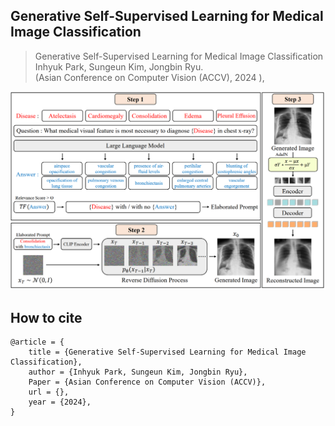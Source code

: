 ## Generative Self-Supervised Learning for Medical Image Classification

> Generative Self-Supervised Learning for Medical Image Classification<br/>
>  Inhyuk Park, Sungeun Kim, Jongbin Ryu.<br/> 
> (Asian Conference on Computer Vision (ACCV), 2024 ), <br/>

![model overview](GenSSL.png)

## How to cite
```
@article = {
    title = {Generative Self-Supervised Learning for Medical Image Classification},
    author = {Inhyuk Park, Sungeun Kim, Jongbin Ryu},
    Paper = {Asian Conference on Computer Vision (ACCV)},
    url = {},
    year = {2024},
}
```
